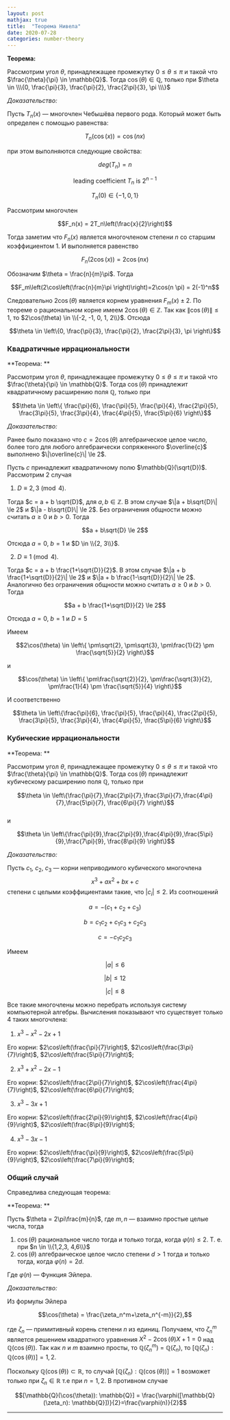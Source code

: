 ```yaml
---
layout: post
mathjax: true
title:  "Теорема Нивела"
date: 2020-07-28
categories: number-theory
---
```


**Теорема:**

​Рассмотрим угол  $\theta$,  принадлежащее промежутку $0 \le \theta \le \pi$ и такой что $\frac{\theta}{\pi} \in \mathbb{Q}$.  Тогда  $\cos(\theta) \in \mathbb{Q}$, только при 
$\theta \in \\\{0, \frac{\pi}{3}, \frac{\pi}{2}, \frac{2\pi}{3}, \pi \\\}$

*Доказательство:*

Пусть $T_n(x)$ — многочлен Чебышёва первого рода.  Который может быть определен с помощью равенства:

$$T_n(\cos(x))=\cos(nx)$$

при этом выполняются следующие свойства:

$$deg(T_n) = n$$

$$\text{leading coefficient } T_n \text{ is } 2^{n-1}$$

$$T_n(0) \in \{-1, 0, 1\}$$

Рассмотрим многочлен 

$$F_n(x) = 2T_n\left(\frac{x}{2}\right)$$

Тогда заметим что $F_n(x)$ является многочленом степени $n$ со старшим коэффициентом $1$. И выполняется равенство 

$$F_n(2\cos(x))=2\cos(nx)$$

Обозначим $\theta = \frac{n}{m}\pi$. Тогда 

$$F_m\left(2\cos\left(\frac{n}{m}\pi \right)\right)=2\cos(n \pi) = 2(-1)^n$$

Следовательно $2\cos(\theta)$ является корнем уравнения $F_m(x) \pm 2$. По теореме о рациональном корне имеем $2\cos(\theta) \in \mathbb{Z}$. Так как $\|\cos(\theta)\| \le 1$, то $2\cos(\theta) \in \\{-2, -1, 0, 1, 2\\}$. Отсюда 

$$\theta \in \left\{0, \frac{\pi}{3}, \frac{\pi}{2}, \frac{2\pi}{3}, \pi \right\}$$

### Квадратичные иррациональности

**Теорема: **

Рассмотрим угол  $\theta$,  принадлежащее промежутку $0 \le \theta \le \pi$ и такой что $\frac{\theta}{\pi} \in \mathbb{Q}$.  Тогда  $\cos(\theta)$ принадлежит квадратичному расширению поля $\mathbb{Q}$, только при 

$$\theta \in \left\{ \frac{\pi}{6}, \frac{\pi}{5}, \frac{\pi}{4},
\frac{2\pi}{5}, \frac{3\pi}{5}, \frac{3\pi}{4}, \frac{4\pi}{5}, \frac{5\pi}{6} \right\}$$

*Доказательство:*

Ранее было показано что $c = 2\cos(\theta)$ алгебраическое целое число, более того для любого алгебраически сопряженного $\overline{c}$ выполнено $\|\overline{c}\| \le 2$.

Пусть $c$ принадлежит квадратичному полю $\mathbb{Q}(\sqrt{D})$. Рассмотрим 2 случая

1. $D \equiv 2,3 \pmod{4}$. 
   
Тогда $c = a + b \sqrt{D}$, для $a, b \in \mathbb{Z}$.  В этом случае $\|a + b\sqrt{D}\| \le 2$ и $\|a - b\sqrt{D}\| \le 2$. Без ограничения общности можно считать $a \ge 0$ и $b > 0$. Тогда

$$a + b\sqrt{D} \le 2$$

​Отсюда $a=0$, $b = 1$ и $D \in \\{2, 3\\}$.

2. $D \equiv 1 \pmod{4}$. 
   
Тогда $c = a + b \frac{1+\sqrt{D}}{2}$.  В этом случае $\|a + b \frac{1+\sqrt{D}}{2}\| \le 2$ и $\|a + b \frac{1-\sqrt{D}}{2}\| \le 2$. Аналогично без ограничения общности можно считать $a \ge 0$ и $b > 0$. Тогда

$$a + b \frac{1+\sqrt{D}}{2} \le 2$$

Отсюда $a=0$, $b=1$ и $D = 5$

Имеем 

$$2\cos(\theta) \in \left\{ \pm\sqrt{2},  \pm\sqrt{3},  
\pm\frac{1}{2} \pm \frac{\sqrt{5}}{2} \right\}$$

и 

$$\cos(\theta) \in \left\{ \pm\frac{\sqrt{2}}{2},  \pm\frac{\sqrt{3}}{2},  \pm\frac{1}{4} \pm \frac{\sqrt{5}}{4} \right\}$$

И соответственно

$$\theta \in \left\{\frac{\pi}{6}, \frac{\pi}{5}, \frac{\pi}{4},
\frac{2\pi}{5}, \frac{3\pi}{5}, \frac{3\pi}{4}, \frac{4\pi}{5}, \frac{5\pi}{6} \right\}$$

### Кубические иррациональности

**Теорема: **

Рассмотрим угол  $\theta$,  принадлежащее промежутку $0 \le \theta \le \pi$ и такой что $\frac{\theta}{\pi} \in \mathbb{Q}$.  Тогда  $\cos(\theta)$ принадлежит кубическому расширению поля $\mathbb{Q}$, только при 

$$\theta \in \left\{\frac{\pi}{7},\frac{2\pi}{7},\frac{3\pi}{7},\frac{4\pi}{7},\frac{5\pi}{7}, \frac{6\pi}{7} \right\}$$
​	
и

$$\theta \in \left\{\frac{\pi}{9},\frac{2\pi}{9},\frac{4\pi}{9},\frac{5\pi}{9},\frac{7\pi}{9}, \frac{8\pi}{9} \right\}$$


*Доказательство:*

Пусть $c_1$, $c_2$, $c_3$ — корни неприводимого кубического многочлена 
$$x^3 + ax^2+bx+c$$
степени с целыми коэффициентами такие, что $|c_i|\le 2$. Из соотношений 

$$a = -(c_1 + c_2 + c_3)$$

$$b = c_1c_2 + c_1c_3+c_2c_3$$

$$c = -c_1c_2c_3$$

Имеем 

$$|a| \le 6$$

$$|b| \le 12$$

$$|c| \le 8$$

Все такие многочлены можно перебрать используя систему компьютерной алгебры. Вычисления показывают что существует только 4 таких многочлена:

1. $x^3 - x^2 - 2x + 1$

Его корни:  $2\cos\left(\frac{\pi}{7}\right)$, $2\cos\left(\frac{3\pi}{7}\right)$, $2\cos\left(\frac{5\pi}{7}\right)$;

2. $x^3+x^2-2x-1$

Его корни: $2\cos\left(\frac{2\pi}{7}\right)$, $2\cos\left(\frac{4\pi}{7}\right)$, $2\cos\left(\frac{6\pi}{7}\right)$;

3. $x^3-3x+1$

Его корни: $2\cos\left(\frac{2\pi}{9}\right)$, $2\cos\left(\frac{4\pi}{9}\right)$, $2\cos\left(\frac{8\pi}{9}\right)$;

4. $x^3-3x-1$

Его корни: $2\cos\left(\frac{\pi}{9}\right)$, $2\cos\left(\frac{5\pi}{9}\right)$, $2\cos\left(\frac{7\pi}{9}\right)$;

### Общий случай

Справедлива следующая теорема:

**Теорема: **

Пусть $\theta = 2\pi\frac{m}{n}$, где $m,n$ — взаимно простые целые числа, тогда 

1.  $\cos(\theta)$ рациональное число тогда и только тогда, когда  $\varphi(n) \le 2$. Т. е. при $n \in \\{1,2,3, 4,6\\}$
2.  $\cos(\theta)$ алгебраическое целое число степени $d > 1$ тогда и только тогда, когда $\varphi(n)  = 2d$.

Где $\varphi(n)$ — Функция Эйлера.

*Доказательство:*

Из формулы Эйлера

$$\cos(\theta) = \frac{\zeta_n^m+\zeta_n^{-m}}{2},$$

где $\zeta_n$ —  примитивный корень степени $n$ из единиц. Получаем, что $\zeta_n^m$ является решением квадратного уравнения $X^2-2\cos(\theta)X+1=0$ над $\mathbb{Q}(\cos(\theta))$. Так как $n$ и $m$ взаимно просты, то $\mathbb{Q}(\zeta_n^m)$ = $\mathbb{Q}(\zeta_n)$, то $[\mathbb{Q}(\zeta_n): \mathbb{Q}(\cos(\theta))] = 1, 2.$

Поскольку $\mathbb{Q}(\cos(\theta)) \subset \mathbb{R}$, то случай $[\mathbb{Q}(\zeta_n): \mathbb{Q}(\cos(\theta))] = 1$ возможет только при $\zeta_n \in \mathbb{R}$ т.е при $n=1,2$.  В противном случае 

$$[\mathbb{Q}(\cos(\theta)): \mathbb{Q}] = \frac{\varphi([\mathbb{Q}(\zeta_n): \mathbb{Q}])}{2}=\frac{\varphi(n)}{2}$$

---
